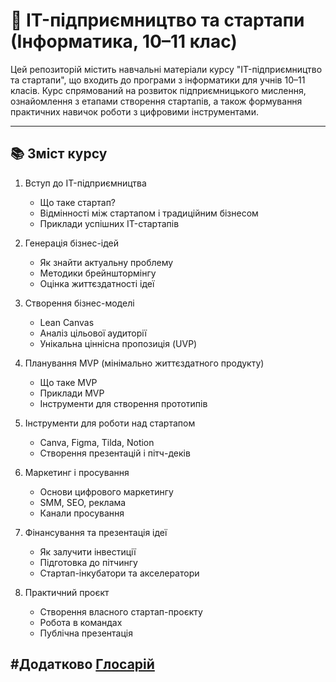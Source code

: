 # 💼 IT-підприємництво та стартапи (Інформатика, 10–11 клас)

Цей репозиторій містить навчальні матеріали курсу "IT-підприємництво та стартапи", що входить до програми з інформатики для учнів 10–11 класів. Курс спрямований на розвиток підприємницького мислення, ознайомлення з етапами створення стартапів, а також формування практичних навичок роботи з цифровими інструментами.


---

## 📚 Зміст курсу

1. Вступ до IT-підприємництва
   - Що таке стартап?
   - Відмінності між стартапом і традиційним бізнесом
   - Приклади успішних IT-стартапів

2. Генерація бізнес-ідей
   - Як знайти актуальну проблему
   - Методики брейнштормінгу
   - Оцінка життєздатності ідеї

3. Створення бізнес-моделі
   - Lean Canvas
   - Аналіз цільової аудиторії
   - Унікальна ціннісна пропозиція (UVP)

4. Планування MVP (мінімально життєздатного продукту)
   - Що таке MVP
   - Приклади MVP
   - Інструменти для створення прототипів

5. Інструменти для роботи над стартапом
   - Canva, Figma, Tilda, Notion
   - Створення презентацій і пітч-деків

6. Маркетинг і просування
   - Основи цифрового маркетингу
   - SMM, SEO, реклама
   - Канали просування

7. Фінансування та презентація ідеї
   - Як залучити інвестиції
   - Підготовка до пітчингу
   - Стартап-інкубатори та акселератори

8. Практичний проєкт
   - Створення власного стартап-проєкту
   - Робота в командах
   - Публічна презентація


#Додатково
[Глосарій](/theory/glossary.md)
---
